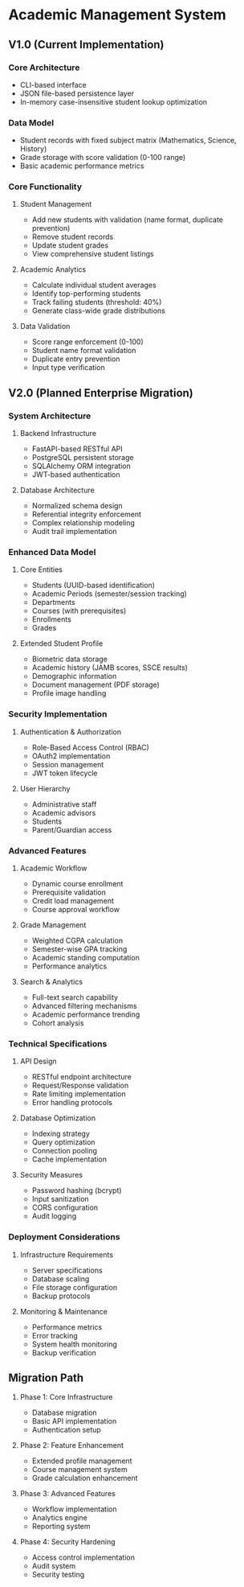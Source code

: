 # Academic Management System

## V1.0 (Current Implementation)
### Core Architecture
- CLI-based interface
- JSON file-based persistence layer
- In-memory case-insensitive student lookup optimization

### Data Model
- Student records with fixed subject matrix (Mathematics, Science, History)
- Grade storage with score validation (0-100 range)
- Basic academic performance metrics

### Core Functionality
1. Student Management
   - Add new students with validation (name format, duplicate prevention)
   - Remove student records
   - Update student grades
   - View comprehensive student listings

2. Academic Analytics
   - Calculate individual student averages
   - Identify top-performing students
   - Track failing students (threshold: 40%)
   - Generate class-wide grade distributions

3. Data Validation
   - Score range enforcement (0-100)
   - Student name format validation
   - Duplicate entry prevention
   - Input type verification

## V2.0 (Planned Enterprise Migration)
### System Architecture
1. Backend Infrastructure
   - FastAPI-based RESTful API
   - PostgreSQL persistent storage
   - SQLAlchemy ORM integration
   - JWT-based authentication

2. Database Architecture
   - Normalized schema design
   - Referential integrity enforcement
   - Complex relationship modeling
   - Audit trail implementation

### Enhanced Data Model
1. Core Entities
   - Students (UUID-based identification)
   - Academic Periods (semester/session tracking)
   - Departments
   - Courses (with prerequisites)
   - Enrollments
   - Grades

2. Extended Student Profile
   - Biometric data storage
   - Academic history (JAMB scores, SSCE results)
   - Demographic information
   - Document management (PDF storage)
   - Profile image handling

### Security Implementation
1. Authentication & Authorization
   - Role-Based Access Control (RBAC)
   - OAuth2 implementation
   - Session management
   - JWT token lifecycle

2. User Hierarchy
   - Administrative staff
   - Academic advisors
   - Students
   - Parent/Guardian access

### Advanced Features
1. Academic Workflow
   - Dynamic course enrollment
   - Prerequisite validation
   - Credit load management
   - Course approval workflow

2. Grade Management
   - Weighted CGPA calculation
   - Semester-wise GPA tracking
   - Academic standing computation
   - Performance analytics

3. Search & Analytics
   - Full-text search capability
   - Advanced filtering mechanisms
   - Academic performance trending
   - Cohort analysis

### Technical Specifications
1. API Design
   - RESTful endpoint architecture
   - Request/Response validation
   - Rate limiting implementation
   - Error handling protocols

2. Database Optimization
   - Indexing strategy
   - Query optimization
   - Connection pooling
   - Cache implementation

3. Security Measures
   - Password hashing (bcrypt)
   - Input sanitization
   - CORS configuration
   - Audit logging

### Deployment Considerations
1. Infrastructure Requirements
   - Server specifications
   - Database scaling
   - File storage configuration
   - Backup protocols

2. Monitoring & Maintenance
   - Performance metrics
   - Error tracking
   - System health monitoring
   - Backup verification

## Migration Path
1. Phase 1: Core Infrastructure
   - Database migration
   - Basic API implementation
   - Authentication setup

2. Phase 2: Feature Enhancement
   - Extended profile management
   - Course management system
   - Grade calculation enhancement

3. Phase 3: Advanced Features
   - Workflow implementation
   - Analytics engine
   - Reporting system

4. Phase 4: Security Hardening
   - Access control implementation
   - Audit system
   - Security testing
